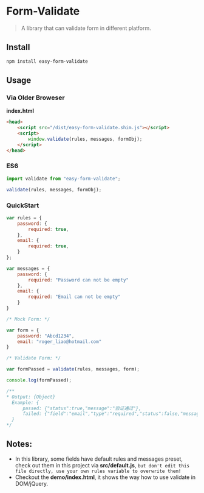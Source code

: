 # Form-Validate

> A library that can validate form in different platform.

## Install

```sh
npm install easy-form-validate
``` 

## Usage

### Via Older Broweser

**index.html**

```html
<head>
    <script src="/dist/easy-form-validate.shim.js"></script>
    <script>
        window.validate(rules, messages, formObj);
    </script>
</head>
```

### ES6

```javascript
import validate from "easy-form-validate";

validate(rules, messages, formObj);
```

### QuickStart

```javascript
var rules = {
    password: {
        required: true,
    },
    email: {
        required: true,
    }
};

var messages = {
    password: {
        required: "Password can not be empty"
    },
    email: {
        required: "Email can not be empty"
    }
}

/* Mock Form: */

var form = {
    password: "Abcd1234",
    email: "roger_liao@hotmail.com"
}

/* Validate Form: */

var formPassed = validate(rules, messages, form);

console.log(formPassed);

/**
* Output: {Object}
  Example: {
      passed: {"status":true,"message":"验证通过"},
      failed: {"field":"email","type":"required","status":false,"message":"Email不能为空"}
  }
*/

```

## Notes:

* In this library, some fields have default rules and messages preset,
check out them in this project via **src/default.js**, `but don't edit this file directly, use your own rules variable to overwrite them!`
* Checkout the **demo/index.html**, it shows the way how to use validate in DOM/jQuery.

